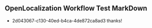 ## OpenLocalization Workflow Test MarkDown
* 2d043067-c130-40ed-b4ca-4de872ca8ad3 thanks!

<!--HONumber=Sep16_HO1-->


